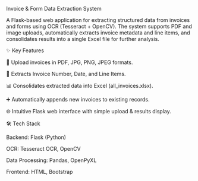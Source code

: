 Invoice & Form Data Extraction System

A Flask-based web application for extracting structured data from invoices and forms using OCR (Tesseract + OpenCV).
The system supports PDF and image uploads, automatically extracts invoice metadata and line items, and consolidates results into a single Excel file for further analysis.

✨ Key Features

📂 Upload invoices in PDF, JPG, PNG, JPEG formats.

🔎 Extracts Invoice Number, Date, and Line Items.

📊 Consolidates extracted data into Excel (all_invoices.xlsx).

➕ Automatically appends new invoices to existing records.

🌐 Intuitive Flask web interface with simple upload & results display.

🛠 Tech Stack

Backend: Flask (Python)

OCR: Tesseract OCR, OpenCV

Data Processing: Pandas, OpenPyXL

Frontend: HTML, Bootstrap
